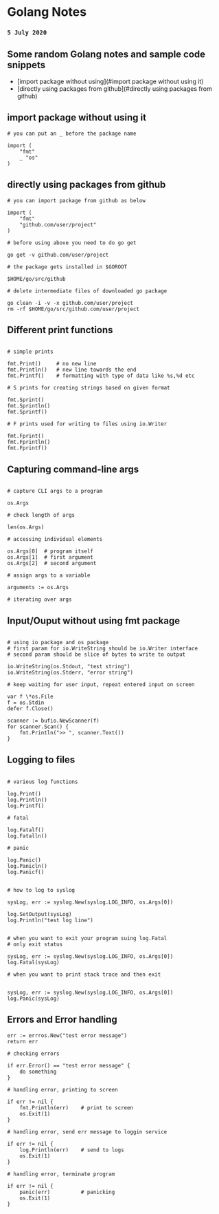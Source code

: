 # Golang Notes
### `5 July 2020`


## Some random Golang notes and sample code snippets 


- [import package without using](#import package without using it)
- [directly using packages from github](#directly using packages from github)


## import package without using it

```
# you can put an _ before the package name

import (
	"fmt"
	_ "os"
)
```


## directly using packages from github

```
# you can import package from github as below

import (
	"fmt"
	"github.com/user/project"
)

# before using above you need to do go get

go get -v github.com/user/project

# the package gets installed in $GOROOT

$HOME/go/src/github

# delete intermediate files of downloaded go package

go clean -i -v -x github.com/user/project
rm -rf $HOME/go/src/github.com/user/project
```


## Different print functions


```

# simple prints

fmt.Print()		# no new line
fmt.Println() 	# new line towards the end
fmt.Printf() 	# formatting with type of data like %s,%d etc

# S prints for creating strings based on given format

fmt.Sprint()
fmt.Sprintln()
fmt.Sprintf()

# F prints used for writing to files using io.Writer

fmt.Fprint()
fmt.Fprintln()
fmt.Fprintf()
```


## Capturing command-line args

```

# capture CLI args to a program

os.Args

# check length of args

len(os.Args)

# accessing individual elements

os.Args[0]	# program itself
os.Args[1]	# first argument
os.Args[2]	# second argument

# assign args to a variable

arguments := os.Args

# iterating over args
```


## Input/Ouput without using fmt package


```

# using io package and os package
# first param for io.WriteString should be io.Writer interface
# second param should be slice of bytes to write to output

io.WriteString(os.Stdout, "test string")
io.WriteString(os.Stderr, "error string")

# keep waiting for user input, repeat entered input on screen

var f \*os.File
f = os.Stdin
defer f.Close()

scanner := bufio.NewScanner(f)
for scanner.Scan() {
	fmt.Println(">> ", scanner.Text())
}
```



## Logging to files


```

# various log functions

log.Print()
log.Println()
log.Printf()

# fatal

log.Fatalf()
log.Fatalln()

# panic

log.Panic()
log.Panicln()
log.Panicf()


# how to log to syslog

sysLog, err := syslog.New(syslog.LOG_INFO, os.Args[0])

log.SetOutput(sysLog)
log.Println("test log line")


# when you want to exit your program suing log.Fatal
# only exit status

sysLog, err := syslog.New(syslog.LOG_INFO, os.Args[0])
log.Fatal(sysLog)

# when you want to print stack trace and then exit


sysLog, err := syslog.New(syslog.LOG_INFO, os.Args[0])
log.Panic(sysLog)
```



## Errors and Error handling

```
err := errros.New("test error message")
return err

# checking errors

if err.Error() == "test error message" {
	do something
}

# handling error, printing to screen

if err != nil {
	fmt.Println(err)	# print to screen
	os.Exit(1)
}

# handling error, send err message to loggin service

if err != nil {
	log.Println(err)	# send to logs
	os.Exit(1)
}

# handling error, terminate program

if err != nil {
	panic(err)			# panicking
	os.Exit(1)
}
```
